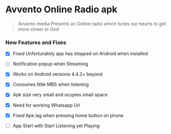 # Avvento Online Radio apk
>Avvento media Presents an Online radio which tunes our
hearts to get more closer to God
### New Features and Fixes 
- [x] Fixed Unfortunately app has stopped on Android when installed
- [ ] Notification popup when Streaming
- [x] Works on Android versions 4.4.2+ beyond
- [x] Consumes little MBS when listening
- [x] Apk size very small and ocupies small space
- [x] Need for working Whatsapp Url
- [x] Fixed Apk lag when pressing home button on phone
- [ ] App Start with Start Listening yet Playing

